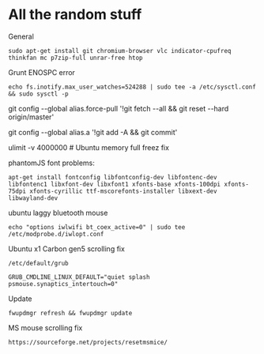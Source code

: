 # All the random stuff
  
General

	sudo apt-get install git chromium-browser vlc indicator-cpufreq thinkfan mc p7zip-full unrar-free htop

Grunt ENOSPC error
	
	echo fs.inotify.max_user_watches=524288 | sudo tee -a /etc/sysctl.conf && sudo sysctl -p



git config --global alias.force-pull '!git fetch --all && git reset --hard origin/master'

git config --global alias.a '!git add -A && git commit'

ulimit -v 4000000 # Ubuntu memory full freez fix


phantomJS font problems:

	apt-get install fontconfig libfontconfig-dev libfontenc-dev libfontenc1 libxfont-dev libxfont1 xfonts-base xfonts-100dpi xfonts-75dpi xfonts-cyrillic ttf-mscorefonts-installer libxext-dev libwayland-dev


ubuntu laggy bluetooth mouse
	
	echo "options iwlwifi bt_coex_active=0" | sudo tee /etc/modprobe.d/iwlopt.conf


Ubuntu x1 Carbon gen5 scrolling fix

	/etc/default/grub
	
	GRUB_CMDLINE_LINUX_DEFAULT="quiet splash psmouse.synaptics_intertouch=0"


Update

	fwupdmgr refresh && fwupdmgr update
	
MS mouse scrolling fix

	https://sourceforge.net/projects/resetmsmice/
